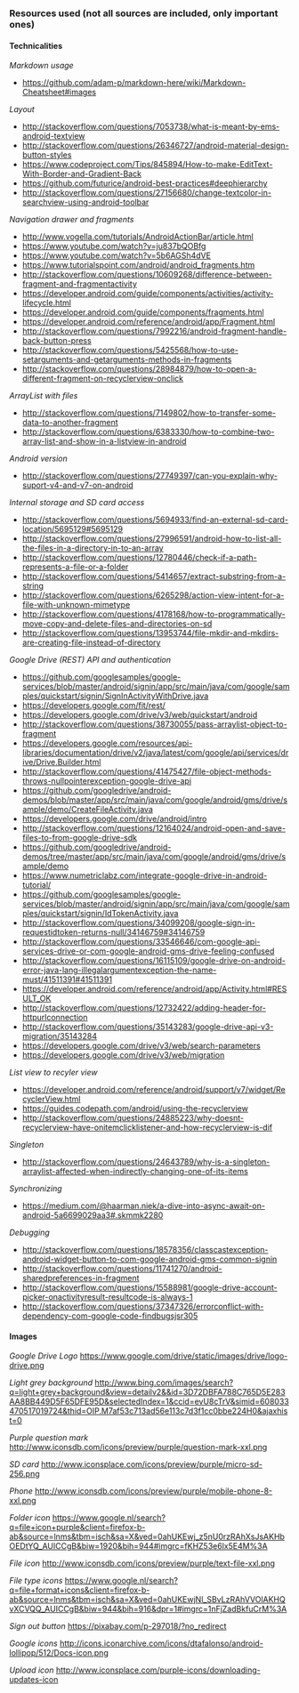 ### Resources used (not all sources are included, only important ones)

#### Technicalities
*Markdown usage*
- https://github.com/adam-p/markdown-here/wiki/Markdown-Cheatsheet#images

*Layout*
- http://stackoverflow.com/questions/7053738/what-is-meant-by-ems-android-textview
- http://stackoverflow.com/questions/26346727/android-material-design-button-styles
- https://www.codeproject.com/Tips/845894/How-to-make-EditText-With-Border-and-Gradient-Back
- https://github.com/futurice/android-best-practices#deephierarchy
- http://stackoverflow.com/questions/27156680/change-textcolor-in-searchview-using-android-toolbar

*Navigation drawer and fragments*
- http://www.vogella.com/tutorials/AndroidActionBar/article.html
- https://www.youtube.com/watch?v=ju837bQOBfg
- https://www.youtube.com/watch?v=5b6AGSh4dVE
- https://www.tutorialspoint.com/android/android_fragments.htm
- http://stackoverflow.com/questions/10609268/difference-between-fragment-and-fragmentactivity
- https://developer.android.com/guide/components/activities/activity-lifecycle.html
- https://developer.android.com/guide/components/fragments.html
- https://developer.android.com/reference/android/app/Fragment.html
- http://stackoverflow.com/questions/7992216/android-fragment-handle-back-button-press
- http://stackoverflow.com/questions/5425568/how-to-use-setarguments-and-getarguments-methods-in-fragments
- http://stackoverflow.com/questions/28984879/how-to-open-a-different-fragment-on-recyclerview-onclick

*ArrayList with files*
- http://stackoverflow.com/questions/7149802/how-to-transfer-some-data-to-another-fragment
- http://stackoverflow.com/questions/6383330/how-to-combine-two-array-list-and-show-in-a-listview-in-android

*Android version*
- http://stackoverflow.com/questions/27749397/can-you-explain-why-suport-v4-and-v7-on-android

*Internal storage and SD card access*
- http://stackoverflow.com/questions/5694933/find-an-external-sd-card-location/5695129#5695129
- http://stackoverflow.com/questions/27996591/android-how-to-list-all-the-files-in-a-directory-in-to-an-array
- http://stackoverflow.com/questions/12780446/check-if-a-path-represents-a-file-or-a-folder
- http://stackoverflow.com/questions/5414657/extract-substring-from-a-string
- http://stackoverflow.com/questions/6265298/action-view-intent-for-a-file-with-unknown-mimetype
- http://stackoverflow.com/questions/4178168/how-to-programmatically-move-copy-and-delete-files-and-directories-on-sd
- http://stackoverflow.com/questions/13953744/file-mkdir-and-mkdirs-are-creating-file-instead-of-directory

*Google Drive (REST) API and authentication*
- https://github.com/googlesamples/google-services/blob/master/android/signin/app/src/main/java/com/google/samples/quickstart/signin/SignInActivityWithDrive.java
- https://developers.google.com/fit/rest/
- https://developers.google.com/drive/v3/web/quickstart/android
- http://stackoverflow.com/questions/38730055/pass-arraylist-object-to-fragment
- https://developers.google.com/resources/api-libraries/documentation/drive/v2/java/latest/com/google/api/services/drive/Drive.Builder.html
- http://stackoverflow.com/questions/41475427/file-object-methods-throws-nullpointerexception-google-drive-api
- https://github.com/googledrive/android-demos/blob/master/app/src/main/java/com/google/android/gms/drive/sample/demo/CreateFileActivity.java
- https://developers.google.com/drive/android/intro
- http://stackoverflow.com/questions/12164024/android-open-and-save-files-to-from-google-drive-sdk
- https://github.com/googledrive/android-demos/tree/master/app/src/main/java/com/google/android/gms/drive/sample/demo
- https://www.numetriclabz.com/integrate-google-drive-in-android-tutorial/
- https://github.com/googlesamples/google-services/blob/master/android/signin/app/src/main/java/com/google/samples/quickstart/signin/IdTokenActivity.java
- http://stackoverflow.com/questions/34099208/google-sign-in-requestidtoken-returns-null/34146759#34146759
- http://stackoverflow.com/questions/33546646/com-google-api-services-drive-or-com-google-android-gms-drive-feeling-confused
- http://stackoverflow.com/questions/16115109/google-drive-on-android-error-java-lang-illegalargumentexception-the-name-must/41511391#41511391
- https://developer.android.com/reference/android/app/Activity.html#RESULT_OK
- http://stackoverflow.com/questions/12732422/adding-header-for-httpurlconnection
- http://stackoverflow.com/questions/35143283/google-drive-api-v3-migration/35143284
- https://developers.google.com/drive/v3/web/search-parameters
- https://developers.google.com/drive/v3/web/migration

*List view to recyler view*
- https://developer.android.com/reference/android/support/v7/widget/RecyclerView.html
- https://guides.codepath.com/android/using-the-recyclerview
- http://stackoverflow.com/questions/24885223/why-doesnt-recyclerview-have-onitemclicklistener-and-how-recyclerview-is-dif

*Singleton*
- http://stackoverflow.com/questions/24643789/why-is-a-singleton-arraylist-affected-when-indirectly-changing-one-of-its-items

*Synchronizing*
- https://medium.com/@haarman.niek/a-dive-into-async-await-on-android-5a6699029aa3#.skmmk2280

*Debugging*
- http://stackoverflow.com/questions/18578356/classcastexception-android-widget-button-to-com-google-android-gms-common-signin
- http://stackoverflow.com/questions/11741270/android-sharedpreferences-in-fragment
- http://stackoverflow.com/questions/15588981/google-drive-account-picker-onactivityresult-resultcode-is-always-1
- http://stackoverflow.com/questions/37347326/errorconflict-with-dependency-com-google-code-findbugsjsr305

#### Images
*Google Drive Logo*
https://www.google.com/drive/static/images/drive/logo-drive.png

*Light grey background*
http://www.bing.com/images/search?q=light+grey+background&view=detailv2&&id=3D72DBFA788C765D5E283AA8BB449D5F65DFE95D&selectedIndex=1&ccid=evU8cTrV&simid=608033470517019724&thid=OIP.M7af53c713ad56e113c7d3f1cc0bbe224H0&ajaxhist=0

*Purple question mark*
http://www.iconsdb.com/icons/preview/purple/question-mark-xxl.png

*SD card*
http://www.iconsplace.com/icons/preview/purple/micro-sd-256.png

*Phone*
http://www.iconsdb.com/icons/preview/purple/mobile-phone-8-xxl.png

*Folder icon*
https://www.google.nl/search?q=file+icon+purple&client=firefox-b-ab&source=lnms&tbm=isch&sa=X&ved=0ahUKEwj_z5nU0rzRAhXsJsAKHbOEDtYQ_AUICCgB&biw=1920&bih=944#imgrc=fKHZ53e6lx5E4M%3A

*File icon*
http://www.iconsdb.com/icons/preview/purple/text-file-xxl.png

*File type icons*
https://www.google.nl/search?q=file+format+icons&client=firefox-b-ab&source=lnms&tbm=isch&sa=X&ved=0ahUKEwjNl_SBvLzRAhVVOlAKHQvXCVQQ_AUICCgB&biw=944&bih=916&dpr=1#imgrc=1nFjZadBkfuCrM%3A

*Sign out button*
https://pixabay.com/p-297018/?no_redirect

*Google icons*
http://icons.iconarchive.com/icons/dtafalonso/android-lollipop/512/Docs-icon.png

*Upload icon*
http://www.iconsplace.com/purple-icons/downloading-updates-icon


